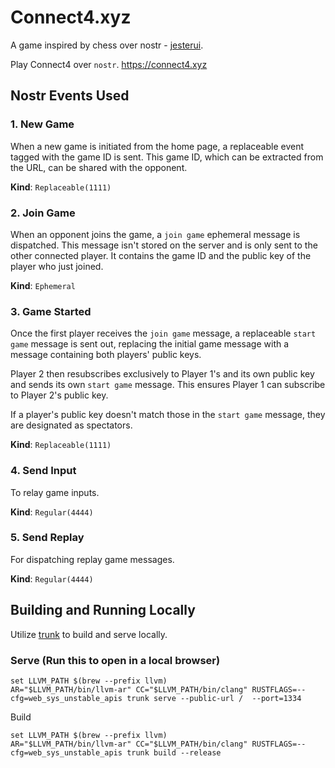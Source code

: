 # Connect4.xyz

A game inspired by chess over nostr - [jesterui](https://github.com/jesterui/jesterui).

Play Connect4 over `nostr`. https://connect4.xyz

## Nostr Events Used

### 1. New Game

When a new game is initiated from the home page, a replaceable event tagged with the game ID is sent. This game ID, which can be extracted from the URL, can be shared with the opponent.

**Kind**: `Replaceable(1111)`

### 2. Join Game

When an opponent joins the game, a `join game` ephemeral message is dispatched. This message isn't stored on the server and is only sent to the other connected player. It contains the game ID and the public key of the player who just joined.

**Kind**: `Ephemeral`

### 3. Game Started

Once the first player receives the `join game` message, a replaceable `start game` message is sent out, replacing the initial game message with a message containing both players' public keys.

Player 2 then resubscribes exclusively to Player 1's and its own public key and sends its own `start game` message. This ensures Player 1 can subscribe to Player 2's public key.

If a player's public key doesn't match those in the `start game` message, they are designated as spectators.

**Kind**: `Replaceable(1111)`

### 4. Send Input

To relay game inputs.

**Kind**: `Regular(4444)`

### 5. Send Replay

For dispatching replay game messages.

**Kind**: `Regular(4444)`

## Building and Running Locally

Utilize [trunk](https://trunkrs.dev/) to build and serve locally.

### Serve (Run this to open in a local browser)

```
set LLVM_PATH $(brew --prefix llvm)
AR="$LLVM_PATH/bin/llvm-ar" CC="$LLVM_PATH/bin/clang" RUSTFLAGS=--cfg=web_sys_unstable_apis trunk serve --public-url /  --port=1334
```

Build
```
set LLVM_PATH $(brew --prefix llvm)
AR="$LLVM_PATH/bin/llvm-ar" CC="$LLVM_PATH/bin/clang" RUSTFLAGS=--cfg=web_sys_unstable_apis trunk build --release
```


